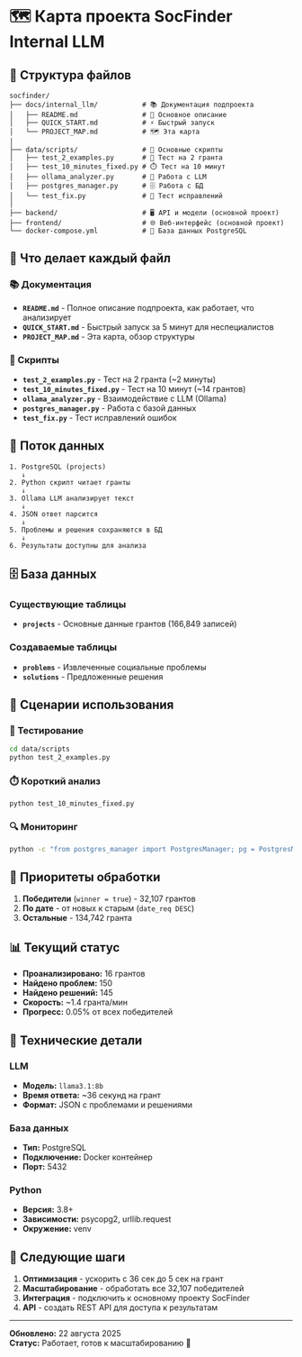 # 🗺️ Карта проекта SocFinder Internal LLM

## 📁 Структура файлов

```
socfinder/
├── docs/internal_llm/           # 📚 Документация подпроекта
│   ├── README.md                # 📖 Основное описание
│   ├── QUICK_START.md           # ⚡ Быстрый запуск
│   └── PROJECT_MAP.md           # 🗺️ Эта карта
│
├── data/scripts/                # 🔧 Основные скрипты
│   ├── test_2_examples.py       # 🧪 Тест на 2 гранта
│   ├── test_10_minutes_fixed.py # ⏱️ Тест на 10 минут
│   ├── ollama_analyzer.py       # 🤖 Работа с LLM
│   ├── postgres_manager.py      # 🗄️ Работа с БД
│   └── test_fix.py              # 🔧 Тест исправлений
│
├── backend/                     # 🖥️ API и модели (основной проект)
├── frontend/                    # 🌐 Веб-интерфейс (основной проект)
└── docker-compose.yml           # 🐳 База данных PostgreSQL
```

## 🎯 Что делает каждый файл

### 📚 Документация
- **`README.md`** - Полное описание подпроекта, как работает, что анализирует
- **`QUICK_START.md`** - Быстрый запуск за 5 минут для неспециалистов
- **`PROJECT_MAP.md`** - Эта карта, обзор структуры

### 🔧 Скрипты
- **`test_2_examples.py`** - Тест на 2 гранта (~2 минуты)
- **`test_10_minutes_fixed.py`** - Тест на 10 минут (~14 грантов)
- **`ollama_analyzer.py`** - Взаимодействие с LLM (Ollama)
- **`postgres_manager.py`** - Работа с базой данных
- **`test_fix.py`** - Тест исправлений ошибок

## 🔄 Поток данных

```
1. PostgreSQL (projects) 
   ↓
2. Python скрипт читает гранты
   ↓
3. Ollama LLM анализирует текст
   ↓
4. JSON ответ парсится
   ↓
5. Проблемы и решения сохраняются в БД
   ↓
6. Результаты доступны для анализа
```

## 🗄️ База данных

### Существующие таблицы
- **`projects`** - Основные данные грантов (166,849 записей)

### Создаваемые таблицы
- **`problems`** - Извлеченные социальные проблемы
- **`solutions`** - Предложенные решения

## 🚀 Сценарии использования

### 🧪 Тестирование
```bash
cd data/scripts
python test_2_examples.py
```

### ⏱️ Короткий анализ
```bash
python test_10_minutes_fixed.py
```

### 🔍 Мониторинг
```bash
python -c "from postgres_manager import PostgresManager; pg = PostgresManager(); print(pg.get_analysis_summary())"
```

## 🎯 Приоритеты обработки

1. **Победители** (`winner = true`) - 32,107 грантов
2. **По дате** - от новых к старым (`date_req DESC`)
3. **Остальные** - 134,742 гранта

## 📊 Текущий статус

- **Проанализировано:** 16 грантов
- **Найдено проблем:** 150
- **Найдено решений:** 145
- **Скорость:** ~1.4 гранта/мин
- **Прогресс:** 0.05% от всех победителей

## 🔧 Технические детали

### LLM
- **Модель:** `llama3.1:8b`
- **Время ответа:** ~36 секунд на грант
- **Формат:** JSON с проблемами и решениями

### База данных
- **Тип:** PostgreSQL
- **Подключение:** Docker контейнер
- **Порт:** 5432

### Python
- **Версия:** 3.8+
- **Зависимости:** psycopg2, urllib.request
- **Окружение:** venv

## 🎯 Следующие шаги

1. **Оптимизация** - ускорить с 36 сек до 5 сек на грант
2. **Масштабирование** - обработать все 32,107 победителей
3. **Интеграция** - подключить к основному проекту SocFinder
4. **API** - создать REST API для доступа к результатам

---

**Обновлено:** 22 августа 2025  
**Статус:** Работает, готов к масштабированию 🚀
